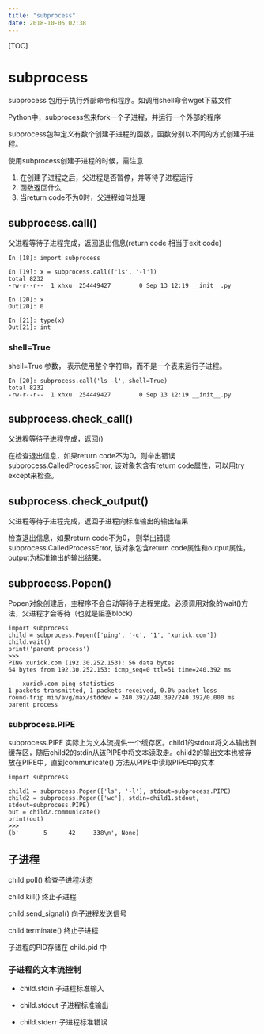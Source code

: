 ```yaml
---
title: "subprocess"
date: 2018-10-05 02:38
---
```



[TOC]


# subprocess

subprocess 包用于执行外部命令和程序。如调用shell命令wget下载文件



Python中，subprocess包来fork一个子进程，并运行一个外部的程序

subprocess包种定义有数个创建子进程的函数，函数分别以不同的方式创建子进程。

使用subprocess创建子进程的时候，需注意

1. 在创建子进程之后，父进程是否暂停，并等待子进程运行
2. 函数返回什么
3. 当return code不为0时，父进程如何处理





## subprocess.call()

父进程等待子进程完成，返回退出信息(return code 相当于exit code)

```
In [18]: import subprocess

In [19]: x = subprocess.call(['ls', '-l'])
total 8232
-rw-r--r--  1 xhxu  254449427        0 Sep 13 12:19 __init__.py

In [20]: x
Out[20]: 0

In [21]: type(x)
Out[21]: int
```



### shell=True

shell=True 参数， 表示使用整个字符串，而不是一个表来运行子进程。

```
In [20]: subprocess.call('ls -l', shell=True)
total 8232
-rw-r--r--  1 xhxu  254449427        0 Sep 13 12:19 __init__.py
```





## subprocess.check_call()

父进程等待子进程完成，返回()

在检查退出信息，如果return code不为0，则举出错误subprocess.CalledProcessError, 该对象包含有return code属性，可以用try except来检查。





## subprocess.check_output()

父进程等待子进程完成，返回子进程向标准输出的输出结果

检查退出信息，如果return code不为0， 则举出错误subprocess.CalledProcessError, 该对象包含return code属性和output属性，output为标准输出的输出结果。





## subprocess.Popen()

Popen对象创建后，主程序不会自动等待子进程完成。必须调用对象的wait()方法，父进程才会等待（也就是阻塞block）

```
import subprocess
child = subprocess.Popen(['ping', '-c', '1', 'xurick.com'])
child.wait()
print('parent process')
>>>
PING xurick.com (192.30.252.153): 56 data bytes
64 bytes from 192.30.252.153: icmp_seq=0 ttl=51 time=240.392 ms

--- xurick.com ping statistics ---
1 packets transmitted, 1 packets received, 0.0% packet loss
round-trip min/avg/max/stddev = 240.392/240.392/240.392/0.000 ms
parent process
```



### subprocess.PIPE

subprocess.PIPE 实际上为文本流提供一个缓存区。child1的stdout将文本输出到缓存区，随后child2的stdin从该PIPE中将文本读取走。child2的输出文本也被存放在PIPE中，直到communicate() 方法从PIPE中读取PIPE中的文本

```
import subprocess

child1 = subprocess.Popen(['ls', '-l'], stdout=subprocess.PIPE)
child2 = subprocess.Popen(['wc'], stdin=child1.stdout, stdout=subprocess.PIPE)
out = child2.communicate()
print(out)
>>>
(b'       5      42     338\n', None)
```



## 子进程

child.poll() 检查子进程状态

child.kill() 终止子进程

child.send_signal() 向子进程发送信号

child.terminate()  终止子进程

子进程的PID存储在 child.pid 中



### 子进程的文本流控制

* child.stdin 子进程标准输入

* child.stdout 子进程标准输出

* child.stderr 子进程标准错误